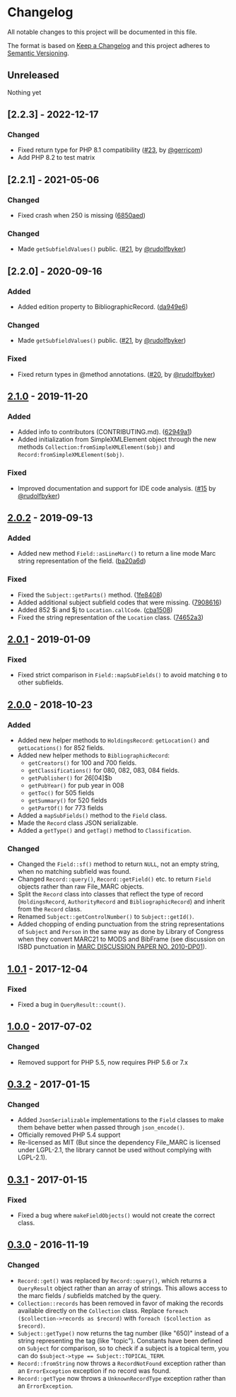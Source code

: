 # Changelog
All notable changes to this project will be documented in this file.

The format is based on [Keep a Changelog](http://keepachangelog.com/en/1.0.0/)
and this project adheres to [Semantic Versioning](http://semver.org/spec/v2.0.0.html).

## Unreleased

Nothing yet

## [2.2.3] - 2022-12-17

### Changed

- Fixed return type for PHP 8.1 compatibility
  ([#23](https://github.com/scriptotek/php-marc/pull/23), by [@gerricom](https://github.com/gerricom))
- Add PHP 8.2 to test matrix

## [2.2.1] - 2021-05-06

### Changed

- Fixed crash when 250 is missing
  ([6850aed](https://github.com/scriptotek/php-marc/commit/6850aedf9a3a41f49fd026336283c487e844919c))

### Changed

- Made `getSubfieldValues()` public.
  ([#21](https://github.com/scriptotek/php-marc/pull/21), by [@rudolfbyker](https://github.com/rudolfbyker))

## [2.2.0] - 2020-09-16

### Added

- Added edition property to BibliographicRecord.
  ([da949e6](https://github.com/scriptotek/php-marc/commit/da949e640e86be7498f26d0e74fbb6c26bfcbce3))

### Changed

- Made `getSubfieldValues()` public.
  ([#21](https://github.com/scriptotek/php-marc/pull/21), by [@rudolfbyker](https://github.com/rudolfbyker))

### Fixed

- Fixed return types in @method annotations.
  ([#20](https://github.com/scriptotek/php-marc/pull/20), by [@rudolfbyker](https://github.com/rudolfbyker))

## [2.1.0] - 2019-11-20

### Added

- Added info to contributors (CONTRIBUTING.md).
  ([62949a1](https://github.com/scriptotek/php-marc/commit/62949a1b2e1c309e3bf8bb58f9f8f138c0398d46))
- Added initialization from SimpleXMLElement object through the new methods
  `Collection:fromSimpleXMLElement($obj)` and `Record:fromSimpleXMLElement($obj)`.

### Fixed

- Improved documentation and support for IDE code analysis.
  ([#15](https://github.com/scriptotek/php-marc/issues/15)
  by [@rudolfbyker](https://github.com/rudolfbyker))

## [2.0.2] - 2019-09-13

### Added

- Added new method `Field::asLineMarc()` to return a line mode Marc string
  representation of the field.
  ([ba20a6d](https://github.com/scriptotek/php-marc/commit/ba20a6deadc9402bb65807cd63e33797d2893dea))

### Fixed

- Fixed the `Subject::getParts()` method.
  ([1fe8408](https://github.com/scriptotek/php-marc/commit/1fe8408e49c6c3afba9ec379b441c82f64ce0336))
- Added additional subject subfield codes that were missing.
  ([7908616](https://github.com/scriptotek/php-marc/commit/79086165dfce9b9d2f490d38e9f50f70fef5641f))
- Added 852 $i and $j to `Location.callCode`.
  ([cba1508](https://github.com/scriptotek/php-marc/commit/cba15083422bb2ac812b6b355341feab2cff308a))
- Fixed the string representation of the `Location` class.
  ([74652a3](https://github.com/scriptotek/php-marc/commit/74652a3bf4cc3e9fe3c916057a0a9bd47419f601))

## [2.0.1] - 2019-01-09

### Fixed

- Fixed strict comparison in `Field::mapSubFields()` to avoid matching `0`
  to other subfields.

## [2.0.0] - 2018-10-23

### Added

- Added new helper methods to `HoldingsRecord`: `getLocation()` and `getLocations()` for 852 fields.
- Added new helper methods to `BibliographicRecord`:
  - `getCreators()` for 100 and 700 fields.
  - `getClassifications()` for 080, 082, 083, 084 fields.
  - `getPublisher()` for 26[04]$b
  - `getPubYear()` for pub year in 008
  - `getToc()` for 505 fields
  - `getSummary()` for 520 fields
  - `getPartOf()` for 773 fields
- Added a `mapSubFields()` method to the `Field` class.
- Made the `Record` class JSON serializable.
- Added a `getType()` and `getTag()` method to `Classification`.

### Changed

- Changed the `Field::sf()` method to return `NULL`, not an empty string,
  when no matching subfield was found.
- Changed `Record::query()`, `Record::getField()` etc. to return `Field`
  objects rather than raw File_MARC objects.
- Split the `Record` class into classes that reflect the type of
  record (`HoldingsRecord`, `AuthorityRecord` and `BibliographicRecord`)
  and inherit from the `Record` class.
- Renamed `Subject::getControlNumber()` to `Subject::getId()`.
- Added chopping of ending punctuation from the string representations of
  `Subject` and `Person` in the same way as done by Library of Congress
  when they convert MARC21 to MODS and BibFrame
  (see discussion on ISBD punctuation in [MARC DISCUSSION PAPER NO. 2010-DP01](https://www.loc.gov/marc/marbi/2010/2010-dp01.html)).

## [1.0.1] - 2017-12-04
### Fixed

- Fixed a bug in `QueryResult::count()`.

## [1.0.0] - 2017-07-02
### Changed

- Removed support for PHP 5.5, now requires PHP 5.6 or 7.x

## [0.3.2] - 2017-01-15

### Changed

- Added `JsonSerializable` implementations to the `Field` classes to make them behave better when passed through `json_encode()`.
- Officially removed PHP 5.4 support
- Re-licensed as MIT (But since the dependency File_MARC is licensed under LGPL-2.1, the library cannot be used without complying with LGPL-2.1).

## [0.3.1] - 2017-01-15
### Fixed

- Fixed a bug where `makeFieldObjects()` would not create the correct class.

## [0.3.0] - 2016-11-19

### Changed
- `Record::get()` was replaced by `Record::query()`, which returns a `QueryResult` object rather than an array of strings.
  This allows access to the marc fields / subfields matched by the query.
- `Collection::records` has been removed in favor of making the records available directly on the `Collection` class.
  Replace `foreach ($collection->records as $record)` with `foreach ($collection as $record)`.
- `Subject::getType()` now returns the tag number (like "650)" instead of a string representing the tag (like "topic").
  Constants have been defined on `Subject` for comparison, so to check if a subject is a topical term,
  you can do `$subject->type == Subject::TOPICAL_TERM`.
- `Record::fromString` now throws a `RecordNotFound` exception rather than an `ErrorException` exception if no record was found.
- `Record::getType` now throws a `UnknownRecordType` exception rather than an `ErrorException`.

[Unreleased]: https://github.com/scriptotek/php-marc/compare/v2.1.0...HEAD
[2.1.0]: https://github.com/scriptotek/php-marc/compare/v2.0.2...v2.1.0
[2.0.2]: https://github.com/scriptotek/php-marc/compare/v2.0.1...v2.0.2
[2.0.1]: https://github.com/scriptotek/php-marc/compare/v2.0.0...v2.0.1
[2.0.0]: https://github.com/scriptotek/php-marc/compare/v1.0.1...v2.0.0
[1.0.1]: https://github.com/scriptotek/php-marc/compare/v1.0.0...v1.0.1
[1.0.0]: https://github.com/scriptotek/php-marc/compare/v0.3.2...v1.0.0
[0.3.2]: https://github.com/scriptotek/php-marc/compare/v0.3.1...v0.3.2
[0.3.1]: https://github.com/scriptotek/php-marc/compare/v0.3.0...v0.3.1
[0.3.0]: https://github.com/scriptotek/php-marc/compare/v0.2.1...v0.3.0
